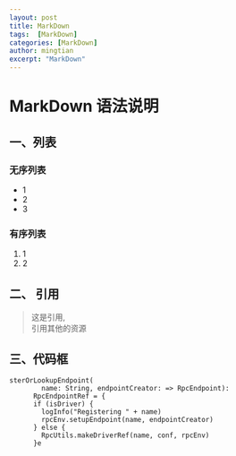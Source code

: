 ```yaml
---
layout: post
title: MarkDown
tags:  [MarkDown]
categories: [MarkDown]
author: mingtian
excerpt: "MarkDown"
---
```


# MarkDown 语法说明

## 一、列表
### 无序列表
 * 1
 * 2
 * 3
 
### 有序列表
 1. 1
 2. 2
 
## 二、 引用
 
 > 这是引用,  
 引用其他的资源
 
## 三、代码框
 
```
sterOrLookupEndpoint(
        name: String, endpointCreator: => RpcEndpoint):
      RpcEndpointRef = {
      if (isDriver) {
        logInfo("Registering " + name)
        rpcEnv.setupEndpoint(name, endpointCreator)
      } else {
        RpcUtils.makeDriverRef(name, conf, rpcEnv)
      }e
```
